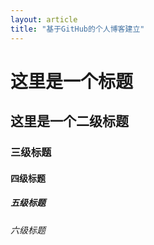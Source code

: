 ```yaml
---
layout: article
title: "基于GitHub的个人博客建立"
---
```

# 这里是一个标题

## 这里是一个二级标题

### 三级标题

#### 四级标题

##### 五级标题

###### 六级标题



